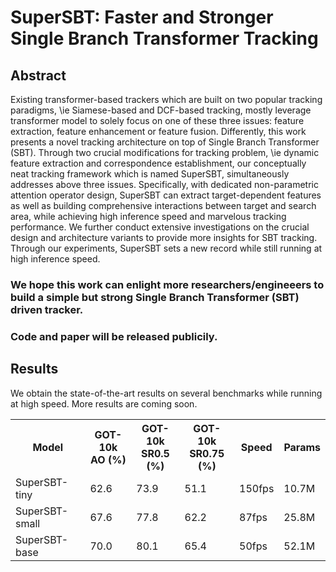 # SuperSBT: Faster and Stronger Single Branch Transformer Tracking

## Abstract
Existing transformer-based trackers which are built on two popular tracking paradigms, \ie Siamese-based and DCF-based tracking, mostly leverage transformer model to solely focus on one of these three issues: feature extraction, feature enhancement or feature fusion. Differently, this work presents a novel tracking architecture on top of Single Branch Transformer (SBT). Through two crucial modifications for tracking problem, \ie dynamic feature extraction and correspondence establishment, our conceptually neat tracking framework which is named SuperSBT, simultaneously addresses above three issues. Specifically, with dedicated non-parametric attention operator design, SuperSBT can extract target-dependent features as well as building comprehensive interactions between target and search area, while achieving high inference speed and marvelous tracking performance. We further conduct extensive investigations on the crucial design and architecture variants to provide more insights for SBT tracking. Through our experiments, SuperSBT sets a new record while still running at high inference speed.

### We hope this work can enlight more researchers/engineeers to build a simple but strong Single Branch Transformer (SBT) driven tracker.

### Code and paper will be released publicily. 

## Results
We obtain the state-of-the-art results on several benchmarks while running at high speed. More results are coming soon. 
<table>
  <tr>
    <th>Model</th>
    <th>GOT-10k<br>AO (%)</th>
    <th>GOT-10k<br>SR0.5 (%)</th>
    <th>GOT-10k<br>SR0.75 (%)</th>
    <th>Speed<br></th>
    <th>Params<br></th>
  </tr>
  <tr>
    <td>SuperSBT-tiny</td>
    <td>62.6</td>
    <td>73.9</td>
    <td>51.1</td>
    <td>150fps</td>
    <td>10.7M</td>
  </tr>
  <tr>
    <td>SuperSBT-small</td>
    <td>67.6</td>
    <td>77.8</td>
        <td>62.2</td>
    <td>87fps</td>
    <td>25.8M</td>
  </tr>
  <tr>
    <td>SuperSBT-base</td>
    <td>70.0</td>
    <td>80.1</td>
    <td>65.4</td>
    <td>50fps</td>
    <td>52.1M</td>
  </tr>
  <tr>
